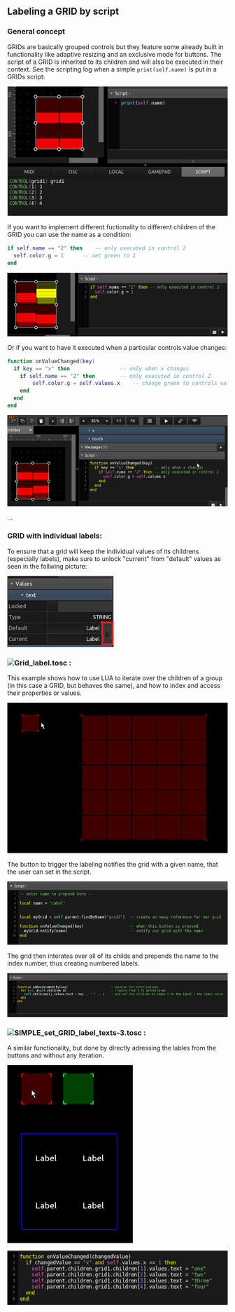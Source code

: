 ## Labeling a GRID by script

### General concept

GRIDs are basically grouped controls but they feature some already built in functionality like adaptive resizing and an exclusive mode for buttons. 
The script of a GRID is inherited to its children and will also be executed in their context. See the scripting log when a simple ```print(self.name)``` is put in a GRIDs script:


![script1](pics/g_01.png)

If you want to implement different fuctionality to different children of the GRID you can use the name as a condition: 
```lua
if self.name == "2" then 	-- only executed in control 2
  self.color.g = 1 		-- set green to 1
end
```
![script1](pics/g_05.png)

Or if you want to have it executed when a particular controls value changes:
```lua
function onValueChanged(key)
  if key == "x" then         		-- only when x changes
    if self.name == "2" then 		-- only executed in control 2
	    self.color.g = self.values.x	-- change green to controls value
    end
  end
end
```

![script1](pics/g_06.gif)

...

### GRID with individual labels:

To ensure that a grid will keep the individual values of its childrens (especially labels), make sure to unlock "current" from "default" values as seen in the follwing picture:




![gridlock](pics/grid_text_lock.png)

### ![Grid_label.tosc :](Grid_label.tosc) 

This example shows how to use LUA to iterate over the children of a group (in this case a GRID, but behaves the same), and how to index and access their properties or values.

![gridlabel](pics/preview_1.gif) 

The button to trigger the labeling notifies the grid with a given name, that the user can set in the script.

![button](pics/script_button.png)

The grid then interates over all of its childs and prepends the name to the index number, thus creating numbered labels.

![gridscript](pics/script_grid.png)


### ![SIMPLE_set_GRID_label_texts-3.tosc :](SIMPLE_set_GRID_label_texts-3.tosc) 

A similar functionality, but done by directly adressing the lables from the buttons and without any iteration.

![gridlabel](pics/preview_2.gif) 

![gridlabel](pics/script_direct.png)  
